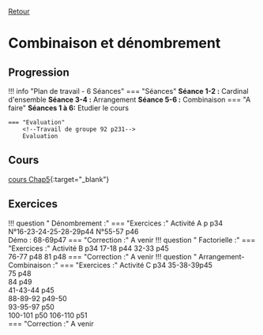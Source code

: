 [Retour](../../Chap.md)
# Combinaison et dénombrement

## Progression
!!! info "Plan de travail - 6 Séances"
    === "Séances" 
        **Séance 1-2 :** Cardinal d'ensemble
        **Séance 3-4 :** Arrangement
        **Séance 5-6 :**  Combinaison
    === "A faire"
        **Séances 1 à 6:** Etudier le cours  
    
    === "Evaluation"  
        <!--Travail de groupe 92 p231-->  
        Evaluation 
    
## Cours 
[cours Chap5](./Cours-Chap5.pdf){:target="_blank"}

## Exercices 

        
!!! question " Dénombrement :"
    === "Exercices :" 
        Activité A p p34  
        N°16-23-24-25-28-29p44
        N°55-57 p46  
        Démo : 68-69p47
    === "Correction :" 
        A venir
!!! question " Factorielle :" 
    === "Exercices :" 
         Activité B p34
         17-18 p44
         32-33 p45  
         76-77 p48
         81 p48
    === "Correction :" 
        A venir
!!! question " Arrangement-Combinaison :"
    === "Exercices :" 
        Activité C p34
        35-38-39p45  
        75 p48  
        84 p49  
        41-43-44 p45  
        88-89-92 p49-50  
        93-95-97 p50  
        100-101 p50
        106-110 p51  
    === "Correction :" 
        A venir
